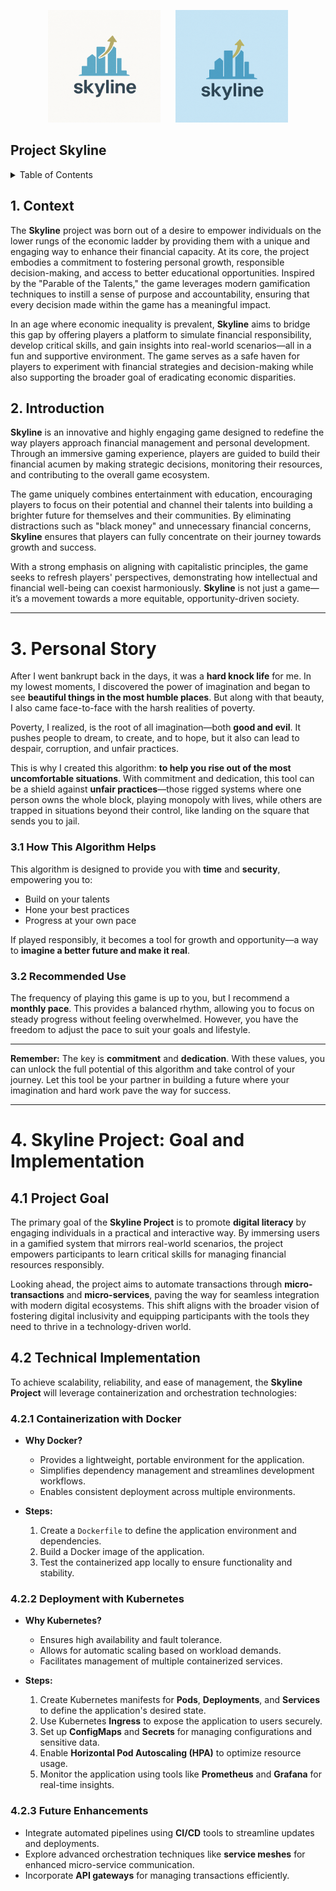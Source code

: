 <p align="center">
  <img src="assets/logo/skyline_logo_white_bg.png" alt="Skyline Logo White BG" width="180" style="display:inline-block; margin-right:20px;"/>
  <img src="assets/logo/skyline_logo_blue_bg.png" alt="Skyline Logo Blue BG" width="180" style="display:inline-block;"/>
</p>

## **Project Skyline**
<details>
  <summary> Table of Contents</summary>
  <ul>
    <li><a href="#1-context">1. Context</a></li>
    <li><a href="#2-introduction">2. Introduction</a></li>
    <li>
      <a href="#3-personal-story">3. Personal Story</a>
      <ul>
        <li><a href="#31-how-this-algorithm-helps">3.1 How This Algorithm Helps</a></li>
        <li><a href="#32-recommended-use">3.2 Recommended Use</a></li>
      </ul>
    </li>
    <li>
      <a href="#4-skyline-project-goal-and-implementation">4. Skyline Project: Goal and Implementation</a>
      <ul>
        <li><a href="#41-project-goal">4.1 Project Goal</a></li>
        <li>
          <a href="#42-technical-implementation">4.2 Technical Implementation</a>
          <ul>
            <li><a href="#421-containerization-with-docker">4.2.1 Containerization with Docker</a></li>
            <li><a href="#422-deployment-with-kubernetes">4.2.2 Deployment with Kubernetes</a></li>
            <li><a href="#423-future-enhancements">4.2.3 Future Enhancements</a></li>
          </ul>
        </li>
      </ul>
    </li>
  </ul>
</details>

## **1. Context**
The **Skyline** project was born out of a desire to empower individuals on the lower rungs of the economic ladder by providing them with a unique and engaging way to enhance their financial capacity. At its core, the project embodies a commitment to fostering personal growth, responsible decision-making, and access to better educational opportunities. Inspired by the "Parable of the Talents," the game leverages modern gamification techniques to instill a sense of purpose and accountability, ensuring that every decision made within the game has a meaningful impact.

In an age where economic inequality is prevalent, **Skyline** aims to bridge this gap by offering players a platform to simulate financial responsibility, develop critical skills, and gain insights into real-world scenarios—all in a fun and supportive environment. The game serves as a safe haven for players to experiment with financial strategies and decision-making while also supporting the broader goal of eradicating economic disparities.

## **2. Introduction**
**Skyline** is an innovative and highly engaging game designed to redefine the way players approach financial management and personal development. Through an immersive gaming experience, players are guided to build their financial acumen by making strategic decisions, monitoring their resources, and contributing to the overall game ecosystem.

The game uniquely combines entertainment with education, encouraging players to focus on their potential and channel their talents into building a brighter future for themselves and their communities. By eliminating distractions such as "black money" and unnecessary financial concerns, **Skyline** ensures that players can fully concentrate on their journey towards growth and success.

With a strong emphasis on aligning with capitalistic principles, the game seeks to refresh players' perspectives, demonstrating how intellectual and financial well-being can coexist harmoniously. **Skyline** is not just a game—it’s a movement towards a more equitable, opportunity-driven society.

---

# **3. Personal Story**

After I went bankrupt back in the days, it was a **hard knock life** for me. In my lowest moments, I discovered the power of imagination and began to see **beautiful things in the most humble places**. But along with that beauty, I also came face-to-face with the harsh realities of poverty. 

Poverty, I realized, is the root of all imagination—both **good and evil**. It pushes people to dream, to create, and to hope, but it also can lead to despair, corruption, and unfair practices. 

This is why I created this algorithm: **to help you rise out of the most uncomfortable situations**. With commitment and dedication, this tool can be a shield against **unfair practices**—those rigged systems where one person owns the whole block, playing monopoly with lives, while others are trapped in situations beyond their control, like landing on the square that sends you to jail.

### **3.1 How This Algorithm Helps**
This algorithm is designed to provide you with **time** and **security**, empowering you to:
- Build on your talents
- Hone your best practices
- Progress at your own pace

If played responsibly, it becomes a tool for growth and opportunity—a way to **imagine a better future and make it real**.

### **3.2 Recommended Use**
The frequency of playing this game is up to you, but I recommend a **monthly pace**. This provides a balanced rhythm, allowing you to focus on steady progress without feeling overwhelmed. However, you have the freedom to adjust the pace to suit your goals and lifestyle.

---

**Remember:** The key is **commitment** and **dedication**. With these values, you can unlock the full potential of this algorithm and take control of your journey. Let this tool be your partner in building a future where your imagination and hard work pave the way for success.

---

# **4. Skyline Project: Goal and Implementation**

## **4.1 Project Goal**
The primary goal of the **Skyline Project** is to promote **digital literacy** by engaging individuals in a practical and interactive way. By immersing users in a gamified system that mirrors real-world scenarios, the project empowers participants to learn critical skills for managing financial resources responsibly.

Looking ahead, the project aims to automate transactions through **micro-transactions** and **micro-services**, paving the way for seamless integration with modern digital ecosystems. This shift aligns with the broader vision of fostering digital inclusivity and equipping participants with the tools they need to thrive in a technology-driven world.

## **4.2 Technical Implementation**
To achieve scalability, reliability, and ease of management, the **Skyline Project** will leverage containerization and orchestration technologies:

### **4.2.1 Containerization with Docker**
- **Why Docker?**
  - Provides a lightweight, portable environment for the application.
  - Simplifies dependency management and streamlines development workflows.
  - Enables consistent deployment across multiple environments.

- **Steps:**
  1. Create a `Dockerfile` to define the application environment and dependencies.
  2. Build a Docker image of the application.
  3. Test the containerized app locally to ensure functionality and stability.

### **4.2.2 Deployment with Kubernetes**
- **Why Kubernetes?**
  - Ensures high availability and fault tolerance.
  - Allows for automatic scaling based on workload demands.
  - Facilitates management of multiple containerized services.

- **Steps:**
  1. Create Kubernetes manifests for **Pods**, **Deployments**, and **Services** to define the application's desired state.
  2. Use Kubernetes **Ingress** to expose the application to users securely.
  3. Set up **ConfigMaps** and **Secrets** for managing configurations and sensitive data.
  4. Enable **Horizontal Pod Autoscaling (HPA)** to optimize resource usage.
  5. Monitor the application using tools like **Prometheus** and **Grafana** for real-time insights.

### **4.2.3 Future Enhancements**
- Integrate automated pipelines using **CI/CD** tools to streamline updates and deployments.
- Explore advanced orchestration techniques like **service meshes** for enhanced micro-service communication.
- Incorporate **API gateways** for managing transactions efficiently.

